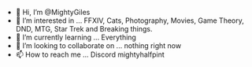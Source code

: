 - 👋 Hi, I’m @MightyGiles
- 👀 I’m interested in ... FFXIV, Cats, Photography, Movies, Game Theory, DND, MTG, Star Trek and Breaking things. 
- 🌱 I’m currently learning ... Everything
- 💞️ I’m looking to collaborate on ... nothing right now
- 📫 How to reach me ... Discord mightyhalfpint

<!---
MightyGiles/MightyGiles is a ✨ special ✨ repository because its `README.md` (this file) appears on your GitHub profile.
You can click the Preview link to take a look at your changes.
--->
